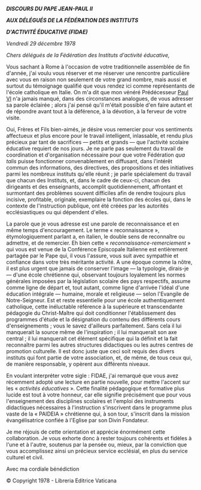 ***DISCOURS DU PAPE JEAN-PAUL II***

***AUX DÉLÉGUÉS DE LA FÉDÉRATION DES INSTITUTS***

***D'ACTIVITÉ ÉDUCATIVE (FIDAE)***

*Vendredi 29 décembre 1978*

*Chers délégués de la Fédération des Instituts d'activité éducative,*

Vous sachant à Rome à l'occasion de votre traditionnelle assemblée de fin d'année, j'ai voulu vous réserver et me réserver une rencontre particulière avec vous en raison non seulement de votre grand nombre, mais aussi et surtout du témoignage qualifié que vous rendez ici comme représentants de l'école catholique en Italie. On m'a dit que mon vénéré Prédécesseur [Paul VI](http://www.vatican.va/holy_father/paul_vi/index_fr.htm) n'a jamais manqué, dans des circonstances analogues, de vous adresser sa parole éclairée ; alors j'ai pensé qu'il m'était possible d'en faire autant et de répondre avant tout à la déférence, à la dévotion, à la ferveur de votre visite.

Oui, Frères et Fils bien-aimés, je désire vous remercier pour vos sentiments affectueux et plus encore pour le travail intelligent, inlassable, et rendu plus précieux par tant de sacrifices — petits et grands — que l'activité scolaire éducative requiert de nos jours. Je ne parle pas seulement du travail de coordination et d'organisation nécessaire pour que votre Fédération *qua talis* puisse fonctionner convenablement en diffusant, dans l'intérêt commun des informations, des directives, des propositions et des initiatives parmi les nombreux instituts qu'elle réunit ; je parle spécialement du travail que chacun des Instituts, et, dans le cadre de ceux-ci, chacun des dirigeants et des enseignants, accomplit quotidiennement, affrontant et surmontant des problèmes souvent difficiles afin de rendre toujours plus incisive, profitable, originale, exemplaire la fonction des écoles qui, dans le contexte de l'instruction publique, ont été créées par les autorités ecclésiastiques ou qui dépendent d'elles.

La parole que je vous adresse est une parole de reconnaissance et en même temps d'encouragement. Le terme « reconnaissance », étymologiquement parlant a, en italien, le double sens de reconnaître ou admettre, et de remercier. Eh bien cette « *reconnaissance-remerciement* » qui vous est venue de la Conférence Episcopale Italienne est entièrement partagée par le Pape qui, il vous l'assure, vous suit avec sympathie et confiance dans votre très méritante activité. A une époque comme la nôtre, il est plus urgent que jamais de conserver l'image — la typologie, dirais-je — d'une école chrétienne qui, observant toujours loyalement les normes générales imposées par la législation scolaire des pays respectifs, assume comme ligne de départ et, tout autant, comme ligne d'arrivée l'idéal d'une éducation intégrale — humaine, morale et religieuse — selon l'Evangile de Notre-Seigneur. Est et reste essentielle pour une école authentiquement catholique, cette inéluctable référence à la supérieure et transcendante pédagogie du Christ-Maître qui doit conditionner l'établissement des programmes d'étude et la désignation du contenu des différents cours d'enseignements ; vous le savez d'ailleurs parfaitement. Sans cela il lui manquerait la source même de l'inspiration ; il lui manquerait son axe central ; il lui manquerait cet élément spécifique qui la définit et la fait reconnaître parmi les autres structures didactiques ou les autres centres de promotion culturelle. Il est donc juste que ceci soit requis des divers instituts qui font partie de votre association, et, de même, de tous ceux qui, de manière responsable, y opèrent aux différents niveaux.

En voulant interpréter votre sigle : FIDAE, j'ai remarqué que vous avez récemment adopté une lecture en partie nouvelle, pour mettre l'accent sur les « *activités éducatives* ». Cette finalité pédagogique et formative plus lucide est tout à votre honneur, car elle signifie précisément que pour vous l'enseignement des disciplines scolaires et l'emploi des instruments didactiques nécessaires à l'instruction s'inscrivent dans le programme plus vaste de la « PAIDEIA » chrétienne qui, à son tour, s'inscrit dans la mission évangélisatrice confiée à l'Eglise par son Divin Fondateur.

Je me réjouis de cette orientation et apprécie énormément cette collaboration. Je vous exhorte donc à rester toujours cohérents et fidèles à l'une et à l'autre, soutenus par la pensée ou, mieux, par la conviction que vous accomplissez ainsi un précieux service ecclésial, en plus du service culturel et civil.

Avec ma cordiale bénédiction

© Copyright 1978 - Libreria Editrice Vaticana